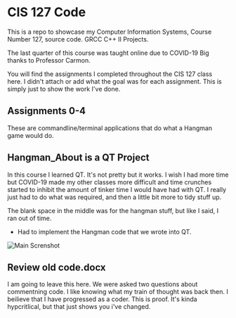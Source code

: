 # CIS 127 Code
This is a repo to showcase my Computer Information Systems, Course Number 127, source code. GRCC C++ II Projects.

The last quarter of this course was taught online due to COVID-19
Big thanks to Professor Carmon. 

You will find the assignments I completed throughout the CIS 127 class here.
I didn't attach or add what the goal was for each assignment. This is simply just to show the work I've done.


## Assignments 0-4
These are commandline/terminal applications that do what a Hangman game would do.

## Hangman_About is a QT Project
In this course I learned QT. It's not pretty but it works. I wish I had more time but COVID-19 made my other classes more difficult and time crunches started to inhibit the amount of tinker time I would have had with QT. I really just had to do what was required, and then a little bit more to tidy stuff up.

The blank space in the middle was for the hangman stuff, but like I said, I ran out of time. 

* Had to implement the Hangman code that we wrote into QT. 

![Main Screnshot](https://i.imgur.com/Lqnw1wv.png)

## Review old code.docx
I am going to leave this here. We were asked two questions about commentning code. I like knowing what my train of thought was back then. I beilieve that I have progressed as a coder. This is proof. It's kinda hypcritlical, but that just shows you i've changed. 